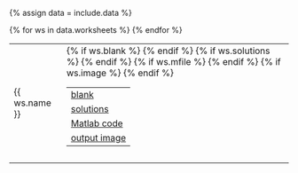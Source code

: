 {% assign data = include.data %}
<table class="asst-table">
{% for ws in data.worksheets %}
<tr>
	<td>{{ ws.name }}</td>
	<td>
		<table class="inner">
			{% if ws.blank %}
		  <tr>
			    <td><a href="{{ data.home }}/{{ ws.blank }}">blank</a></td>
			</tr>
			{% endif %}
			{% if ws.solutions %}
			<tr>
			    <td><a href="{{ data.home }}/{{ ws.solutions }}">solutions</a></td>
			</tr>
			{% endif %}
			{% if ws.mfile %}
		  <tr>
			    <td><a href="{{ data.home }}/{{ ws.mfile }}">Matlab code</a></td>
			</tr>
			{% endif %}
			{% if ws.image %}
		  <tr>
			    <td><a href="{{ data.home }}/{{ ws.image }}">output image</a></td>
			</tr>
			{% endif %}
		</table>
		<div style="padding-bottom: 10px"></div>
	</td>
</tr>
{% endfor %}
</table>
